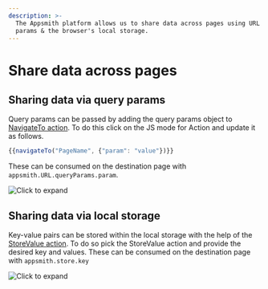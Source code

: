 ```yaml
---
description: >-
  The Appsmith platform allows us to share data across pages using URL query
  params & the browser's local storage.
---
```


# Share data across pages

## Sharing data via query params

Query params can be passed by adding the query params object to [NavigateTo action](../framework-reference/navigateto.md). To do this click on the JS mode for Action and update it as follows.

```javascript
{{navigateTo("PageName", {"param": "value"})}}
```

These can be consumed on the destination page with `appsmith.URL.queryParams.param`.

![Click to expand](../.gitbook/assets/queryParams.gif)

## Sharing data via local storage

Key-value pairs can be stored within the local storage with the help of the [StoreValue action](../framework-reference/store-value.md). To do so pick the StoreValue action and provide the desired key and values. These can be consumed on the destination page with `appsmith.store.key`

![Click to expand](../.gitbook/assets/localStorage.gif)


